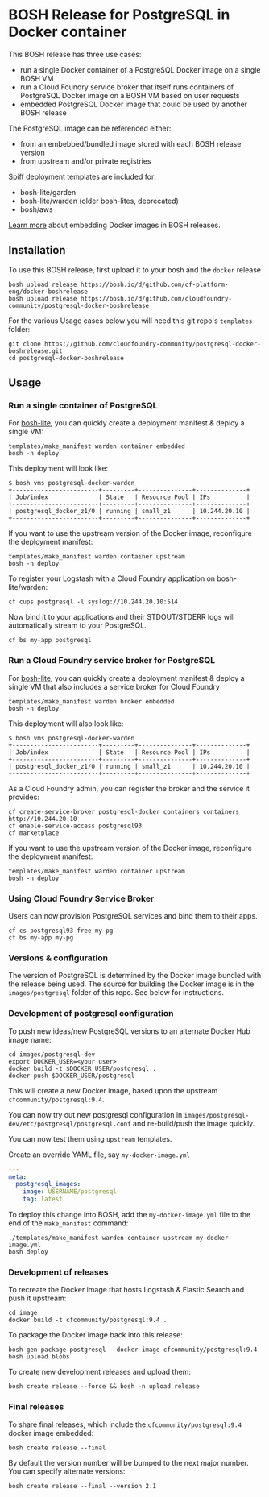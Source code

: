 BOSH Release for PostgreSQL in Docker container
===============================================

This BOSH release has three use cases:

-	run a single Docker container of a PostgreSQL Docker image on a single BOSH VM
-	run a Cloud Foundry service broker that itself runs containers of PostgreSQL Docker image on a BOSH VM based on user requests
-	embedded PostgreSQL Docker image that could be used by another BOSH release

The PostgreSQL image can be referenced either:

-	from an embebbed/bundled image stored with each BOSH release version
-	from upstream and/or private registries

Spiff deployment templates are included for:

-	bosh-lite/garden
-	bosh-lite/warden (older bosh-lites, deprecated)
-	bosh/aws

[Learn more](https://blog.starkandwayne.com/2015/04/28/embed-docker-into-bosh-releases/) about embedding Docker images in BOSH releases.

Installation
------------

To use this BOSH release, first upload it to your bosh and the `docker` release

```
bosh upload release https://bosh.io/d/github.com/cf-platform-eng/docker-boshrelease
bosh upload release https://bosh.io/d/github.com/cloudfoundry-community/postgresql-docker-boshrelease
```

For the various Usage cases below you will need this git repo's `templates` folder:

```
git clone https://github.com/cloudfoundry-community/postgresql-docker-boshrelease.git
cd postgresql-docker-boshrelease
```

Usage
-----

### Run a single container of PostgreSQL

For [bosh-lite](https://github.com/cloudfoundry/bosh-lite), you can quickly create a deployment manifest & deploy a single VM:

```
templates/make_manifest warden container embedded
bosh -n deploy
```

This deployment will look like:

```
$ bosh vms postgresql-docker-warden
+------------------------+---------+---------------+--------------+
| Job/index              | State   | Resource Pool | IPs          |
+------------------------+---------+---------------+--------------+
| postgresql_docker_z1/0 | running | small_z1      | 10.244.20.10 |
+------------------------+---------+---------------+--------------+
```

If you want to use the upstream version of the Docker image, reconfigure the deployment manifest:

```
templates/make_manifest warden container upstream
bosh -n deploy
```

To register your Logstash with a Cloud Foundry application on bosh-lite/warden:

```
cf cups postgresql -l syslog://10.244.20.10:514
```

Now bind it to your applications and their STDOUT/STDERR logs will automatically stream to your PostgreSQL.

```
cf bs my-app postgresql
```

### Run a Cloud Foundry service broker for PostgreSQL

For [bosh-lite](https://github.com/cloudfoundry/bosh-lite), you can quickly create a deployment manifest & deploy a single VM that also includes a service broker for Cloud Foundry

```
templates/make_manifest warden broker embedded
bosh -n deploy
```

This deployment will also look like:

```
$ bosh vms postgresql-docker-warden
+------------------------+---------+---------------+--------------+
| Job/index              | State   | Resource Pool | IPs          |
+------------------------+---------+---------------+--------------+
| postgresql_docker_z1/0 | running | small_z1      | 10.244.20.10 |
+------------------------+---------+---------------+--------------+
```

As a Cloud Foundry admin, you can register the broker and the service it provides:

```
cf create-service-broker postgresql-docker containers containers http://10.244.20.10
cf enable-service-access postgresql93
cf marketplace
```

If you want to use the upstream version of the Docker image, reconfigure the deployment manifest:

```
templates/make_manifest warden container upstream
bosh -n deploy
```

### Using Cloud Foundry Service Broker

Users can now provision PostgreSQL services and bind them to their apps.

```
cf cs postgresql93 free my-pg
cf bs my-app my-pg
```

### Versions & configuration

The version of PostgreSQL is determined by the Docker image bundled with the release being used. The source for building the Docker image is in the `images/postgresql` folder of this repo. See below for instructions.

### Development of postgresql configuration

To push new ideas/new PostgreSQL versions to an alternate Docker Hub image name:

```
cd images/postgresql-dev
export DOCKER_USER=<your user>
docker build -t $DOCKER_USER/postgresql .
docker push $DOCKER_USER/postgresql
```

This will create a new Docker image, based upon the upstream `cfcommunity/postgresql:9.4`.

You can now try out new postgresql configuration in `images/postgresql-dev/etc/postgresql/postgresql.conf` and re-build/push the image quickly.

You can now test them using `upstream` templates.

Create an override YAML file, say `my-docker-image.yml`

```yaml
---
meta:
  postgresql_images:
    image: USERNAME/postgresql
    tag: latest
```

To deploy this change into BOSH, add the `my-docker-image.yml` file to the end of the `make_manifest` command:

```
./templates/make_manifest warden container upstream my-docker-image.yml
bosh deploy
```

### Development of releases

To recreate the Docker image that hosts Logstash & Elastic Search and push it upstream:

```
cd image
docker build -t cfcommunity/postgresql:9.4 .
```

To package the Docker image back into this release:

```
bosh-gen package postgresql --docker-image cfcommunity/postgresql:9.4
bosh upload blobs
```

To create new development releases and upload them:

```
bosh create release --force && bosh -n upload release
```

### Final releases

To share final releases, which include the `cfcommunity/postgresql:9.4` docker image embedded:

```
bosh create release --final
```

By default the version number will be bumped to the next major number. You can specify alternate versions:

```
bosh create release --final --version 2.1
```
